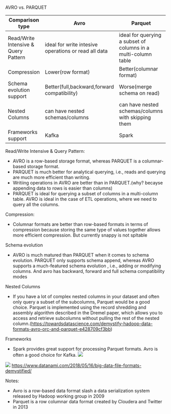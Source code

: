 AVRO vs. PARQUET


|Comparison type| Avro  | Parquet |
| ------------- | ------------- | ------------- |
| Read/Write Intensive & Query Pattern| ideal for write intesive operations or read all data  | ideal for querying a subset of columns in a multi-column table  |
| Compression| Lower(row format)  | Better(columnar format)  |
| Schema evolution support | Better(full,backward,forward compatibility) | Worse(merge schema on read)  |
| Nested Columns | can have nested schemas/columns | can have nested schemas/columns with skipping them   |
| Frameworks support | Kafka | Spark   |

Read/Write Intensive & Query Pattern:
- AVRO is a row-based storage format, whereas PARQUET is a columnar-based storage format.
- PARQUET is much better for analytical querying, i.e., reads and querying are much more efficient than writing.
- Writiing operations in AVRO are better than in PARQUET.(why? becayse appending data to rows is easier than columns)
- PARQUET is ideal for querying a subset of columns in a multi-column table. AVRO is ideal in the case of ETL operations, where we need to query all the columns.

Compression:
- Columnar formats are better than row-based formats in terms of compression because storing the same type of values together allows more efficient compression. But currently snappy is not spltable

Schema evolution
- AVRO is much matured than PARQUET when it comes to schema evolution. PARQUET only supports schema append, whereas AVRO supports a much-featured schema evolution
, i.e., adding or modifying columns. And avro has backward, forward and full schema compatibility modes

Nested Columns
- If you have a lot of complex nested columns in your dataset and often only query a subset of the subcolumns, Parquet would be a good choice. Parquet is implemented using the record shredding and assembly algorithm described in the Dremel paper, which allows you to access and retrieve subcolumns without pulling the rest of the nested column.(https://towardsdatascience.com/demystify-hadoop-data-formats-avro-orc-and-parquet-e428709cf3bb)

Frameworks
- Spark provides great support for processing Parquet formats. Avro is often a good choice for Kafka.
[<img src="[http://www.google.com.au/images/nav_logo7.png](https://2s7gjr373w3x22jf92z99mgm5w-wpengine.netdna-ssl.com/wp-content/uploads/2018/05/Nexla-File-Format.png)">](http://google.com.au/)

[<img src="https://2s7gjr373w3x22jf92z99mgm5w-wpengine.netdna-ssl.com/wp-content/uploads/2018/05/Nexla-File-Format.png">](https://2s7gjr373w3x22jf92z99mgm5w-wpengine.netdna-ssl.com/wp-content/uploads/2018/05/Nexla-File-Format.png)
https://www.datanami.com/2018/05/16/big-data-file-formats-demystified/

Notes:
- Avro is a row-based data format slash a data serialization system released by Hadoop working group in 2009
- Parquet is a row columnar data format created by Cloudera and Twitter in 2013
